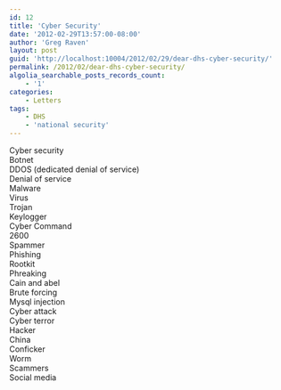 ```yaml
---
id: 12
title: 'Cyber Security'
date: '2012-02-29T13:57:00-08:00'
author: 'Greg Raven'
layout: post
guid: 'http://localhost:10004/2012/02/29/dear-dhs-cyber-security/'
permalink: /2012/02/dear-dhs-cyber-security/
algolia_searchable_posts_records_count:
    - '1'
categories:
    - Letters
tags:
    - DHS
    - 'national security'
---
```


Cyber security  
Botnet  
DDOS (dedicated denial of service)  
Denial of service  
Malware  
Virus  
Trojan  
Keylogger  
Cyber Command  
2600  
Spammer  
Phishing  
Rootkit  
Phreaking  
Cain and abel  
Brute forcing  
Mysql injection  
Cyber attack  
Cyber terror  
Hacker  
China  
Conficker  
Worm  
Scammers  
Social media